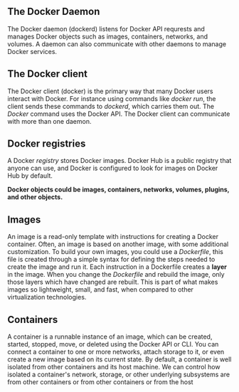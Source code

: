 ## The Docker Daemon
The Docker daemon (dockerd) listens for Docker API requrests and manages Docker objects such as images, containers, networks, and volumes. A daemon can also communicate with other daemons to manage Docker services.

## The Docker client
The Docker client (docker) is the primary way that many Docker users interact with Docker. For instance using commands like *docker run*, the client sends these commands to *dockerd*, which carries them out. The *Docker* command uses the Docker API. The Docker client can communicate with more than one daemon.

## Docker registries
A Docker *registry* stores Docker images. Docker Hub is a public registry that anyone can use, and Docker is configured to look for images on Docker Hub by default.

**Docker objects could be images, containers, networks, volumes, plugins, and other objects.**

## Images
An image is a read-only template with instructions for creating a Docker container. Often, an image is based on another image, with some additional customization.
To build your own images, you could use a *Dockerfile*, this file is created through a simple syntax for defining the steps needed to create the image and run it. 
Each instruction in a Dockerfile creates a **layer** in the image. When you change the *Dockerfile* and rebuild the image, only those layers which have changed are rebuilt. This is part of what makes images so lightweight, small, and fast, when compared to other virtualization technologies.

## Containers
A container is a runnable instance of an image, which can be created, started, stopped, move, or deleted using the Docker API or CLI. You can connect a container to one or more networks, attach storage to it, or even create a new image based on its current state.
By default, a container is well isolated from other containers and its host machine. We can control how isolated a container's network, storage, or other underlying subsystems are from other containers or from other containers or from the host 